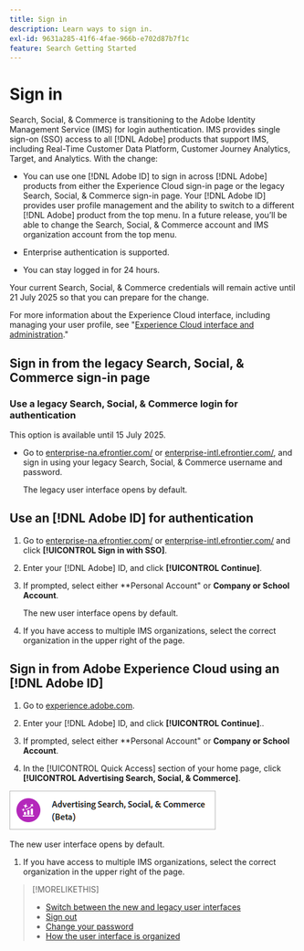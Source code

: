 ```yaml
---
title: Sign in
description: Learn ways to sign in.
exl-id: 9631a285-41f6-4fae-966b-e702d87b7f1c
feature: Search Getting Started
---
```

# Sign in

Search, Social, & Commerce is transitioning to the Adobe Identity Management Service (IMS) for login authentication. IMS provides single sign-on (SSO) access to all [!DNL Adobe] products that support IMS, including Real-Time Customer Data Platform, Customer Journey Analytics, Target, and Analytics. With the change:

* You can use one [!DNL Adobe ID] to sign in across [!DNL Adobe] products from either the Experience Cloud sign-in page or the legacy Search, Social, & Commerce sign-in page. Your [!DNL Adobe ID] provides user profile management and the ability to switch to a different [!DNL Adobe] product from the top menu. In a future release, you’ll be able to change the Search, Social, & Commerce account and IMS organization account from the top menu.

* Enterprise authentication is supported.

* You can stay logged in for 24 hours.

Your current Search, Social, & Commerce credentials will remain active until 21 July 2025 so that you can prepare for the change.

For more information about the Experience Cloud interface, including managing your user profile, see "[Experience Cloud interface and administration](https://experienceleague.adobe.com/en/docs/core-services/interface/experience-cloud)."

## Sign in from the legacy Search, Social, & Commerce sign-in page

### Use a legacy Search, Social, & Commerce login for authentication

This option is available until 15 July 2025.

* Go to [enterprise-na.efrontier.com/](https://enterprise-na.efrontier.com/) or [enterprise-intl.efrontier.com/](https://enterprise-intl.efrontier.com/), and sign in using your legacy Search, Social, & Commerce username and password.

  The legacy user interface opens by default.

## Use an [!DNL Adobe ID] for authentication

1. Go to [enterprise-na.efrontier.com/](https://enterprise-na.efrontier.com/) or [enterprise-intl.efrontier.com/](https://enterprise-intl.efrontier.com/) and click **[!UICONTROL Sign in with SSO]**.

1. Enter your [!DNL Adobe] ID, and click **[!UICONTROL Continue]**.

1. If prompted, select either **Personal Account" or **Company or School Account**.<!-- Will it necessarily be "Company or School Account?" -->

   The new user interface opens by default.

1. If you have access to multiple IMS organizations, select the correct organization in the upper right of the page.

## Sign in from Adobe Experience Cloud using an [!DNL Adobe ID]

<!-- Later, give them the new direct URL(s) to our UI so they don't have to select the product. -->

1. Go to [experience.adobe.com](https://experience.adobe.com).

1. Enter your [!DNL Adobe] ID, and click **[!UICONTROL Continue]**..

1. If prompted, select either **Personal Account" or **Company or School Account**.<!-- Will it necessarily be "Company or School Account?" -->

1. In the [!UICONTROL Quick Access] section of your home page, click **[!UICONTROL Advertising Search, Social, & Commerce]**.

  ![Advertising Search, Social, & Commerce)](/help/search-social-commerce/assets/search-social-commerce-logo.png "Advertising Search, Social, & Commerce)")

  The new user interface opens by default.

1. If you have access to multiple IMS organizations, select the correct organization in the upper right of the page.

>[!MORELIKETHIS]
>
>* [Switch between the new and legacy user interfaces](ui-switch.md)
>* [Sign out](sign-out.md)
>* [Change your password](/help/search-social-commerce/tools/password-change.md)
>* [How the user interface is organized](user-interface.md)
